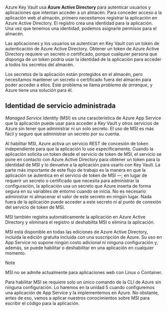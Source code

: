 Azure Key Vault usa **Azure Active Directory** para autenticar usuarios y aplicaciones que intentan acceder a un almacén. Para conceder acceso a la aplicación web al almacén, primero necesitamos registrar la aplicación en Azure Active Directory. El registro crea una identidad para la aplicación. Una vez que tenemos una identidad, podemos asignarle permisos para el almacén.

Las aplicaciones y los usuarios se autentican en Key Vault con un token de autenticación de Azure Active Directory. Obtener un token de Azure Active Directory requiere un secreto o certificado, porque cualquier persona que disponga de un token podría usar la identidad de la aplicación para acceder a todos los secretos del almacén.

Los secretos de la aplicación están protegidos en el almacén, pero necesitamos mantener un secreto o certificado fuera del almacén para poder acceder a ellos. Este problema se llama *problema de arranque*, y Azure tiene una solución para él.

## <a name="managed-service-identity"></a>Identidad de servicio administrada

*Managed Service Identity* (MSI) es una característica de Azure App Service que la aplicación puede usar para acceder a Key Vault y otros servicios de Azure sin tener que administrar ni un solo secreto. El uso de MSI es más fácil y seguro que administrar un secreto por su cuenta.

Al habilitar MSI, Azure activa un servicio REST de concesión de token independiente para que la aplicación lo use específicamente. Cuando la aplicación solicita un token desde el servicio de token de MSI, el servicio se pone en contacto con Azure Active Directory para obtener un token para la identidad de MSI y lo devuelve a la aplicación para usarlo con Key Vault. La parte más importante de este flujo de trabajo es la manera en que la aplicación se autentica en el servicio de token de MSI &mdash;; en lugar de requerir un secreto o certificado que necesita para administrar la configuración, la aplicación usa un secreto que Azure inserta de forma segura en su variables de entorno cuando se inicia. No es necesario administrar ni almacenar el valor de este secreto en ningún lugar. Nada fuera de la aplicación puede acceder a este secreto ni al punto de conexión del servicio de token de MSI.

MSI también registra automáticamente la aplicación en Azure Active Directory y eliminará el registro si deshabilita MSI o elimina la aplicación.

MSI está disponible en todas las ediciones de Azure Active Directory, incluida la edición gratuita incluida con una suscripción de Azure. Su uso en App Service no supone ningún costo adicional ni ninguna configuración y, además, se puede habilitar o deshabilitar en una aplicación en cualquier momento.

> [!NOTE]
> MSI no se admite actualmente para aplicaciones web con Linux o Container.

Para habilitar MSI se requiere solo un único comando de la CLI de Azure sin ninguna configuración. Lo haremos en la unidad 5 cuando configuremos una aplicación de App Service y la implementemos en Azure. No obstante, antes de eso, vamos a aplicar nuestros conocimientos sobre MSI para escribir el código para la aplicación.